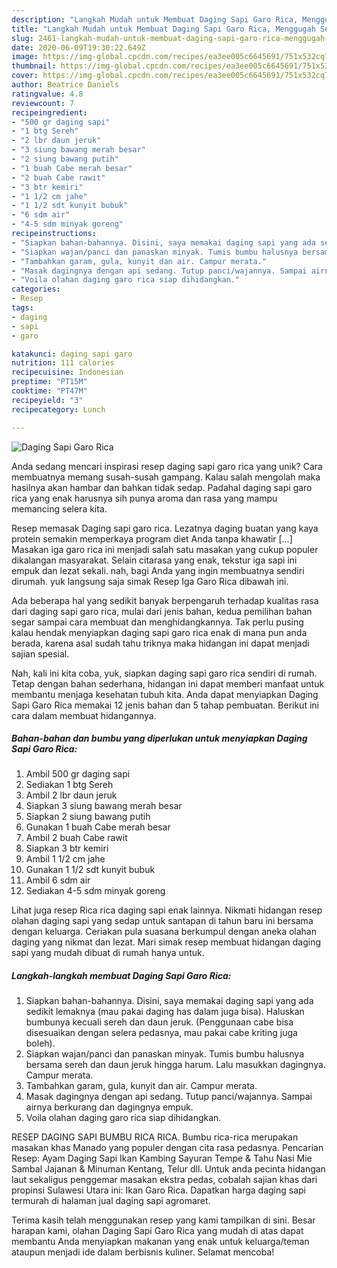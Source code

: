 ```yaml
---
description: "Langkah Mudah untuk Membuat Daging Sapi Garo Rica, Menggugah Selera"
title: "Langkah Mudah untuk Membuat Daging Sapi Garo Rica, Menggugah Selera"
slug: 2461-langkah-mudah-untuk-membuat-daging-sapi-garo-rica-menggugah-selera
date: 2020-06-09T19:30:22.649Z
image: https://img-global.cpcdn.com/recipes/ea3ee005c6645691/751x532cq70/daging-sapi-garo-rica-foto-resep-utama.jpg
thumbnail: https://img-global.cpcdn.com/recipes/ea3ee005c6645691/751x532cq70/daging-sapi-garo-rica-foto-resep-utama.jpg
cover: https://img-global.cpcdn.com/recipes/ea3ee005c6645691/751x532cq70/daging-sapi-garo-rica-foto-resep-utama.jpg
author: Beatrice Daniels
ratingvalue: 4.8
reviewcount: 7
recipeingredient:
- "500 gr daging sapi"
- "1 btg Sereh"
- "2 lbr daun jeruk"
- "3 siung bawang merah besar"
- "2 siung bawang putih"
- "1 buah Cabe merah besar"
- "2 buah Cabe rawit"
- "3 btr kemiri"
- "1 1/2 cm jahe"
- "1 1/2 sdt kunyit bubuk"
- "6 sdm air"
- "4-5 sdm minyak goreng"
recipeinstructions:
- "Siapkan bahan-bahannya. Disini, saya memakai daging sapi yang ada sedikit lemaknya (mau pakai daging has dalam juga bisa). Haluskan bumbunya kecuali sereh dan daun jeruk. (Penggunaan cabe bisa disesuaikan dengan selera pedasnya, mau pakai cabe kriting juga boleh)."
- "Siapkan wajan/panci dan panaskan minyak. Tumis bumbu halusnya bersama sereh dan daun jeruk hingga harum. Lalu masukkan dagingnya. Campur merata."
- "Tambahkan garam, gula, kunyit dan air. Campur merata."
- "Masak dagingnya dengan api sedang. Tutup panci/wajannya. Sampai airnya berkurang dan dagingnya empuk."
- "Voila olahan daging garo rica siap dihidangkan."
categories:
- Resep
tags:
- daging
- sapi
- garo

katakunci: daging sapi garo 
nutrition: 111 calories
recipecuisine: Indonesian
preptime: "PT15M"
cooktime: "PT47M"
recipeyield: "3"
recipecategory: Lunch

---
```



![Daging Sapi Garo Rica](https://img-global.cpcdn.com/recipes/ea3ee005c6645691/751x532cq70/daging-sapi-garo-rica-foto-resep-utama.jpg)

Anda sedang mencari inspirasi resep daging sapi garo rica yang unik? Cara membuatnya memang susah-susah gampang. Kalau salah mengolah maka hasilnya akan hambar dan bahkan tidak sedap. Padahal daging sapi garo rica yang enak harusnya sih punya aroma dan rasa yang mampu memancing selera kita.

Resep memasak Daging sapi garo rica. Lezatnya daging buatan yang kaya protein semakin memperkaya program diet Anda tanpa khawatir […] Masakan iga garo rica ini menjadi salah satu masakan yang cukup populer dikalangan masyarakat. Selain citarasa yang enak, tekstur iga sapi ini empuk dan lezat sekali. nah, bagi Anda yang ingin membuatnya sendiri dirumah. yuk langsung saja simak Resep Iga Garo Rica dibawah ini.

Ada beberapa hal yang sedikit banyak berpengaruh terhadap kualitas rasa dari daging sapi garo rica, mulai dari jenis bahan, kedua pemilihan bahan segar sampai cara membuat dan menghidangkannya. Tak perlu pusing kalau hendak menyiapkan daging sapi garo rica enak di mana pun anda berada, karena asal sudah tahu triknya maka hidangan ini dapat menjadi sajian spesial.


Nah, kali ini kita coba, yuk, siapkan daging sapi garo rica sendiri di rumah. Tetap dengan bahan sederhana, hidangan ini dapat memberi manfaat untuk membantu menjaga kesehatan tubuh kita. Anda dapat menyiapkan Daging Sapi Garo Rica memakai 12 jenis bahan dan 5 tahap pembuatan. Berikut ini cara dalam membuat hidangannya.

<!--inarticleads1-->

##### Bahan-bahan dan bumbu yang diperlukan untuk menyiapkan Daging Sapi Garo Rica:

1. Ambil 500 gr daging sapi
1. Sediakan 1 btg Sereh
1. Ambil 2 lbr daun jeruk
1. Siapkan 3 siung bawang merah besar
1. Siapkan 2 siung bawang putih
1. Gunakan 1 buah Cabe merah besar
1. Ambil 2 buah Cabe rawit
1. Siapkan 3 btr kemiri
1. Ambil 1 1/2 cm jahe
1. Gunakan 1 1/2 sdt kunyit bubuk
1. Ambil 6 sdm air
1. Sediakan 4-5 sdm minyak goreng


Lihat juga resep Rica rica daging sapi enak lainnya. Nikmati hidangan resep olahan daging sapi yang sedap untuk santapan di tahun baru ini bersama dengan keluarga. Ceriakan pula suasana berkumpul dengan aneka olahan daging yang nikmat dan lezat. Mari simak resep membuat hidangan daging sapi yang mudah dibuat di rumah hanya untuk. 

<!--inarticleads2-->

##### Langkah-langkah membuat Daging Sapi Garo Rica:

1. Siapkan bahan-bahannya. Disini, saya memakai daging sapi yang ada sedikit lemaknya (mau pakai daging has dalam juga bisa). Haluskan bumbunya kecuali sereh dan daun jeruk. (Penggunaan cabe bisa disesuaikan dengan selera pedasnya, mau pakai cabe kriting juga boleh).
1. Siapkan wajan/panci dan panaskan minyak. Tumis bumbu halusnya bersama sereh dan daun jeruk hingga harum. Lalu masukkan dagingnya. Campur merata.
1. Tambahkan garam, gula, kunyit dan air. Campur merata.
1. Masak dagingnya dengan api sedang. Tutup panci/wajannya. Sampai airnya berkurang dan dagingnya empuk.
1. Voila olahan daging garo rica siap dihidangkan.


RESEP DAGING SAPI BUMBU RICA RICA. Bumbu rica-rica merupakan masakan khas Manado yang populer dengan cita rasa pedasnya. Pencarian Resep: Ayam Daging Sapi Ikan Kambing Sayuran Tempe &amp; Tahu Nasi Mie Sambal Jajanan &amp; Minuman Kentang, Telur dll. Untuk anda pecinta hidangan laut sekaligus penggemar masakan ekstra pedas, cobalah sajian khas dari propinsi Sulawesi Utara ini: Ikan Garo Rica. Dapatkan harga daging sapi termurah di halaman jual daging sapi agromaret. 

Terima kasih telah menggunakan resep yang kami tampilkan di sini. Besar harapan kami, olahan Daging Sapi Garo Rica yang mudah di atas dapat membantu Anda menyiapkan makanan yang enak untuk keluarga/teman ataupun menjadi ide dalam berbisnis kuliner. Selamat mencoba!
